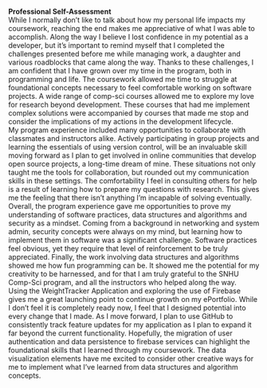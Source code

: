 **Professional Self-Assessment**  
While I normally don’t like to talk about how my personal life impacts my coursework, reaching the end makes me appreciative of what I was able to accomplish. Along the way I believe I lost confidence in my potential as a developer, but it’s important to remind myself that I completed the challenges presented before me while managing work, a daughter and various roadblocks that came along the way. Thanks to these challenges, I am confident that I have grown over my time in the program, both in programming and life. The coursework allowed me time to struggle at foundational concepts necessary to feel comfortable working on software projects. A wide range of comp-sci courses allowed me to explore my love for research beyond development. These courses that had me implement complex solutions were accompanied by courses that made me stop and consider the implications of my actions in the development lifecycle.  
My program experience included many opportunities to collaborate with classmates and instructors alike. Actively participating in group projects and learning the essentials of using version control, will be an invaluable skill moving forward as I plan to get involved in online communities that develop open source projects, a long-time dream of mine. These situations not only taught me the tools for collaboration, but rounded out my communication skills in these settings. The comfortability I feel in consulting others for help is a result of learning how to prepare my questions with research. This gives me the feeling that there isn’t anything I’m incapable of solving eventually.  
	Overall, the program experience gave me opportunities to prove my understanding of software practices, data structures and algorithms and security as a mindset. Coming from a background in networking and system admin, security concepts were always on my mind, but learning how to implement them in software was a significant challenge. Software practices feel obvious, yet they require that level of reinforcement to be truly appreciated. Finally, the work involving data structures and algorithms showed me how fun programming can be. It showed me the potential for my creativity to be harnessed, and for that I am truly grateful to the SNHU Comp-Sci program, and all the instructors who helped along the way.  
	Using the WeightTracker Application and exploring the use of Firebase gives me a great launching point to continue growth on my ePortfolio. While I don’t feel it is completely ready now, I feel that I designed potential into every change that I made. As I move forward, I plan to use GitHub to consistently track feature updates for my application as I plan to expand it far beyond the current functionality. Hopefully, the migration of user authentication and data persistence to firebase services can highlight the foundational skills that I learned through my coursework. The data visualization elements have me excited to consider other creative ways for me to implement what I’ve learned from data structures and algorithm concepts.